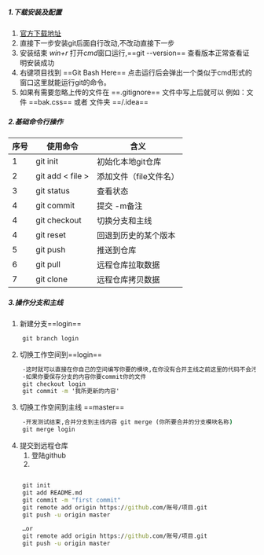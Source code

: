 ##### 1.下载安装及配置
1. [官方下载地址](https://git-scm.com/)
2. 直接下一步安装git后面自行改动,不改动直接下一步
3. 安装结束 *win+r*  打开*cmd*窗口运行,==git --version== 查看版本正常查看证明安装成功
4. 右键项目找到 ==Git Bash Here== 点击运行后会弹出一个类似于cmd形式的窗口这里就能运行git的命令。
5. 如果有需要忽略上传的文件在 ==.gitignore== 文件中写上后就可以 例如：文件 ==bak.css== 或者 文件夹 ==/.idea==
##### 2.基础命令行操作
序号 | 使用命令   | 含义
-------- |-------- | -----
1|git init | 初始化本地git仓库 |
2|git add  < file > | 添加文件（file文件名）|
3|git status | 查看状态 |
4|git commit | 提交  -m备注 |
4|git checkout| 切换分支和主线 |
4|git reset|  回退到历史的某个版本|
5|git push | 推送到仓库 |
6|git pull | 远程仓库拉取数据 |
7|git clone | 远程仓库拷贝数据 |

#####  3.操作分支和主线
1. 新建分支==login==
```cmd
	git branch login
```
2. 切换工作空间到==login==
```cmd
	-这时就可以直接在你自己的空间编写你要的模块,在你没有合并主线之前这里的代码不会污染到主线
	-如果你要保存分支的内容你要commit你的文件
	git checkout login
	git commit -m '我所更新的内容'
```
3. 切换工作空间到主线 ==master==
```cmd
	-开发测试结束,合并分支到主线内容 git merge (你所要合并的分支模块名称)
	git merge login
```
4. 提交到远程仓库
	1. 登陆github
	2.
```cmd

	git init
	git add README.md
	git commit -m "first commit"
	git remote add origin https://github.com/账号/项目.git
	git push -u origin master

	…or
	git remote add origin https://github.com/账号/项目.git
	git push -u origin master

 ```
